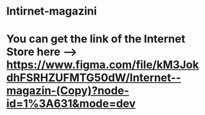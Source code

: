 # Intirnet-magazini

# You can get the link of the Internet Store here --> https://www.figma.com/file/kM3JokdhFSRHZUFMTG50dW/Internet--magazin-(Copy)?node-id=1%3A631&mode=dev
